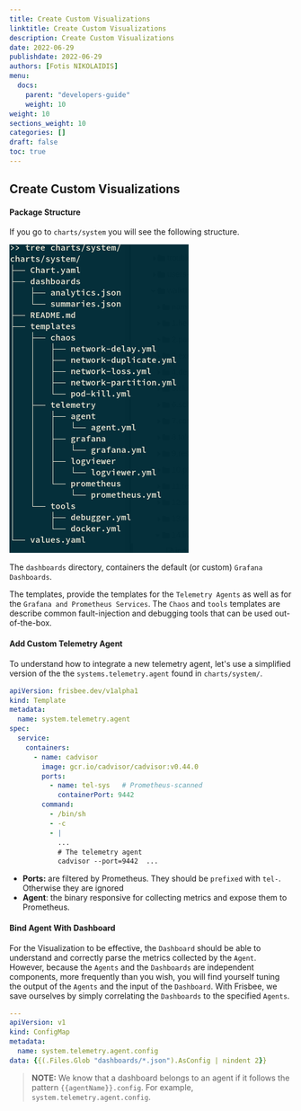 ```yaml
---
title: Create Custom Visualizations
linktitle: Create Custom Visualizations
description: Create Custom Visualizations
date: 2022-06-29
publishdate: 2022-06-29
authors: [Fotis NIKOLAIDIS]
menu:
  docs:
    parent: "developers-guide"
    weight: 10
weight: 10
sections_weight: 10
categories: []
draft: false
toc: true
---
```




## Create Custom Visualizations



#### Package Structure

If you go to `charts/system` you will see the following structure.

![tree](index.assets/tree.png)



The `dashboards` directory,  containers the default (or custom) `Grafana Dashboards`.

The templates, provide the templates for the `Telemetry Agents` as well as for the  `Grafana and Prometheus Services`. The `Chaos` and `tools` templates are describe common fault-injection and debugging tools that can be used out-of-the-box.



#### Add Custom Telemetry Agent

To understand how to integrate a new telemetry agent, let's use a simplified version of the the `systems.telemetry.agent` found in `charts/system/`.



```yaml
apiVersion: frisbee.dev/v1alpha1
kind: Template
metadata:
  name: system.telemetry.agent
spec:
  service:
    containers:
      - name: cadvisor
        image: gcr.io/cadvisor/cadvisor:v0.44.0
        ports:
          - name: tel-sys	# Prometheus-scanned
            containerPort: 9442
        command:
          - /bin/sh 
          - -c 
          - |  
			...
			# The telemetry agent
            cadvisor --port=9442  ... 
```



* **Ports:** are filtered by Prometheus.  They should be `prefixed` with `tel-`. Otherwise they are ignored
* **Agent**: the binary responsive for collecting metrics and expose them to Prometheus.



#### Bind Agent With Dashboard



For the Visualization to be effective, the `Dashboard` should be able to understand and correctly parse the metrics collected by the `Agent`. However, because the `Agents` and the `Dashboards` are independent components, more frequently than you wish, you will find yourself tuning the output of the `Agents` and the input of the `Dashboard`. With Frisbee, we save ourselves by simply correlating the `Dashboards` to the specified `Agents`.

```yaml
---
apiVersion: v1
kind: ConfigMap
metadata:
  name: system.telemetry.agent.config
data: {{(.Files.Glob "dashboards/*.json").AsConfig | nindent 2}}
```



> **NOTE:** We know that a dashboard belongs to an agent if it follows the pattern `{{agentName}}.config`. For example, `system.telemetry.agent.config`.

